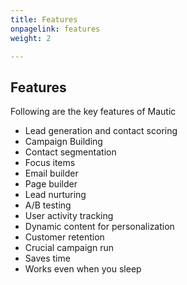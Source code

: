 ```yaml
---
title: Features
onpagelink: features
weight: 2

---
```


Features
--------

Following are the key features of Mautic

- Lead generation and contact scoring
- Campaign Building
- Contact segmentation
- Focus items
- Email builder
- Page builder
- Lead nurturing
- A/B testing
- User activity tracking
- Dynamic content for personalization
- Customer retention
- Crucial campaign run
- Saves time
- Works even when you sleep
 